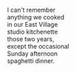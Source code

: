 I can't remember  
anything we cooked  
in our East Village  
studio kitchenette  
those two years,  
except the occasional  
Sunday afternoon  
spaghetti dinner.  
